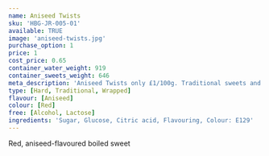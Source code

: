 ```yaml
---
name: Aniseed Twists
sku: 'HBG-JR-005-01'
available: TRUE
image: 'aniseed-twists.jpg'
purchase_option: 1
price: 1
cost_price: 0.65
container_water_weight: 919
container_sweets_weight: 646
meta_description: 'Aniseed Twists only £1/100g. Traditional sweets and more at Humbugs Confectionery Store. Specialists in satisfying your sweet tooth!'
type: [Hard, Traditional, Wrapped]
flavour: [Aniseed]
colour: [Red]
free: [Alcohol, Lactose]
ingredients: 'Sugar, Glucose, Citric acid, Flavouring, Colour: E129'
---
```

Red, aniseed-flavoured boiled sweet